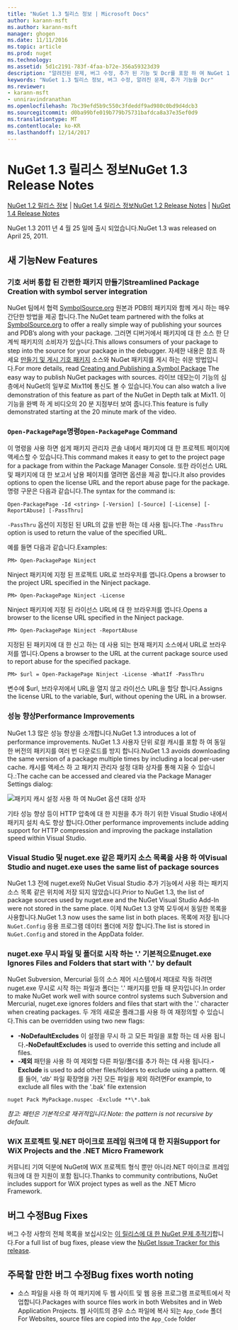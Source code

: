 ```yaml
---
title: "NuGet 1.3 릴리스 정보 | Microsoft Docs"
author: karann-msft
ms.author: karann-msft
manager: ghogen
ms.date: 11/11/2016
ms.topic: article
ms.prod: nuget
ms.technology: 
ms.assetid: 5d1c2191-783f-4faa-b72e-356a59323d39
description: "알려진된 문제, 버그 수정, 추가 된 기능 및 Dcr를 포함 하 여 NuGet 1.3에 대 한 릴리스 정보입니다."
keywords: "NuGet 1.3 릴리스 정보, 버그 수정, 알려진 문제, 추가 기능을 Dcr"
ms.reviewer:
- karann-msft
- unniravindranathan
ms.openlocfilehash: 7bc39efd5b9c550c3fdeddf9ad980c0bd9d4dcb3
ms.sourcegitcommit: d0ba99bfe019b779b75731bafdca8a37e35ef0d9
ms.translationtype: MT
ms.contentlocale: ko-KR
ms.lasthandoff: 12/14/2017
---
```

# <a name="nuget-13-release-notes"></a><span data-ttu-id="fdd48-104">NuGet 1.3 릴리스 정보</span><span class="sxs-lookup"><span data-stu-id="fdd48-104">NuGet 1.3 Release Notes</span></span>

<span data-ttu-id="fdd48-105">[NuGet 1.2 릴리스 정보](../release-notes/nuget-1.2.md) | [NuGet 1.4 릴리스 정보](../release-notes/nuget-1.4.md)</span><span class="sxs-lookup"><span data-stu-id="fdd48-105">[NuGet 1.2 Release Notes](../release-notes/nuget-1.2.md) | [NuGet 1.4 Release Notes](../release-notes/nuget-1.4.md)</span></span>

<span data-ttu-id="fdd48-106">NuGet 1.3 2011 년 4 월 25 일에 출시 되었습니다.</span><span class="sxs-lookup"><span data-stu-id="fdd48-106">NuGet 1.3 was released on April 25, 2011.</span></span>

## <a name="new-features"></a><span data-ttu-id="fdd48-107">새 기능</span><span class="sxs-lookup"><span data-stu-id="fdd48-107">New Features</span></span>

### <a name="streamlined-package-creation-with-symbol-server-integration"></a><span data-ttu-id="fdd48-108">기호 서버 통합 된 간편한 패키지 만들기</span><span class="sxs-lookup"><span data-stu-id="fdd48-108">Streamlined Package Creation with symbol server integration</span></span>

<span data-ttu-id="fdd48-109">NuGet 팀에서 협력 [SymbolSource.org](http://www.symbolsource.org/) 원본과 PDB의 패키지와 함께 게시 하는 매우 간단한 방법을 제공 합니다.</span><span class="sxs-lookup"><span data-stu-id="fdd48-109">The NuGet team partnered with the folks at [SymbolSource.org](http://www.symbolsource.org/) to offer a really simple way of publishing your sources and PDB’s along with your package.</span></span> <span data-ttu-id="fdd48-110">그러면 디버거에서 패키지에 대 한 소스 한 단계씩 패키지의 소비자가 있습니다.</span><span class="sxs-lookup"><span data-stu-id="fdd48-110">This allows consumers of your package to step into the source for your package in the debugger.</span></span> <span data-ttu-id="fdd48-111">자세한 내용은 참조 하세요 [만들기 및 게시 기호 패키지](../create-packages/symbol-packages.md) 소스와 NuGet 패키지를 게시 하는 쉬운 방법입니다.</span><span class="sxs-lookup"><span data-stu-id="fdd48-111">For more details, read [Creating and Publishing a Symbol Package](../create-packages/symbol-packages.md) The easy way to publish NuGet packages with sources.</span></span> <span data-ttu-id="fdd48-112">라이브 데모는이 기능의 심층에서 NuGet의 일부로 Mix11에 통신도 볼 수 있습니다.</span><span class="sxs-lookup"><span data-stu-id="fdd48-112">You can also watch a live demonstration of this feature as part of the NuGet in Depth talk at Mix11.</span></span> <span data-ttu-id="fdd48-113">이 기능을 완벽 하 게 비디오의 20 분 지점부터 보여 줍니다.</span><span class="sxs-lookup"><span data-stu-id="fdd48-113">This feature is fully demonstrated starting at the 20 minute mark of the video.</span></span>

### <a name="open-packagepage-command"></a><span data-ttu-id="fdd48-114">`Open-PackagePage`명령</span><span class="sxs-lookup"><span data-stu-id="fdd48-114">`Open-PackagePage` Command</span></span>

<span data-ttu-id="fdd48-115">이 명령을 사용 하면 쉽게 패키지 관리자 콘솔 내에서 패키지에 대 한 프로젝트 페이지에 액세스할 수 있습니다.</span><span class="sxs-lookup"><span data-stu-id="fdd48-115">This command makes it easy to get to the project page for a package from within the Package Manager Console.</span></span> <span data-ttu-id="fdd48-116">또한 라이선스 URL 및 패키지에 대 한 보고서 남용 페이지를 열려면 옵션을 제공 합니다.</span><span class="sxs-lookup"><span data-stu-id="fdd48-116">It also provides options to open the license URL and the report abuse page for the package.</span></span>
<span data-ttu-id="fdd48-117">명령 구문은 다음과 같습니다.</span><span class="sxs-lookup"><span data-stu-id="fdd48-117">The syntax for the command is:</span></span>

    Open-PackagePage -Id <string> [-Version] [-Source] [-License] [-ReportAbuse] [-PassThru]

<span data-ttu-id="fdd48-118">`-PassThru` 옵션이 지정된 된 URL의 값을 반환 하는 데 사용 됩니다.</span><span class="sxs-lookup"><span data-stu-id="fdd48-118">The `-PassThru` option is used to return the value of the specified URL.</span></span>

<span data-ttu-id="fdd48-119">예를 들면 다음과 같습니다.</span><span class="sxs-lookup"><span data-stu-id="fdd48-119">Examples:</span></span>

    PM> Open-PackagePage Ninject

<span data-ttu-id="fdd48-120">Ninject 패키지에 지정 된 프로젝트 URL로 브라우저를 엽니다.</span><span class="sxs-lookup"><span data-stu-id="fdd48-120">Opens a browser to the project URL specified in the Ninject package.</span></span>

    PM> Open-PackagePage Ninject -License

<span data-ttu-id="fdd48-121">Ninject 패키지에 지정 된 라이선스 URL에 대 한 브라우저를 엽니다.</span><span class="sxs-lookup"><span data-stu-id="fdd48-121">Opens a browser to the license URL specified in the Ninject package.</span></span>

    PM> Open-PackagePage Ninject -ReportAbuse

<span data-ttu-id="fdd48-122">지정된 된 패키지에 대 한 신고 하는 데 사용 되는 현재 패키지 소스에서 URL로 브라우저를 엽니다.</span><span class="sxs-lookup"><span data-stu-id="fdd48-122">Opens a browser to the URL at the current package source used to report abuse for the specified package.</span></span>

    PM> $url = Open-PackagePage Ninject -License -WhatIf -PassThru

<span data-ttu-id="fdd48-123">변수에 $url, 브라우저에서 URL을 열지 않고 라이선스 URL을 할당 합니다.</span><span class="sxs-lookup"><span data-stu-id="fdd48-123">Assigns the license URL to the variable, $url, without opening the URL in a browser.</span></span>

### <a name="performance-improvements"></a><span data-ttu-id="fdd48-124">성능 향상</span><span class="sxs-lookup"><span data-stu-id="fdd48-124">Performance Improvements</span></span>

<span data-ttu-id="fdd48-125">NuGet 1.3 많은 성능 향상을 소개합니다.</span><span class="sxs-lookup"><span data-stu-id="fdd48-125">NuGet 1.3 introduces a lot of performance improvements.</span></span> <span data-ttu-id="fdd48-126">NuGet 1.3 사용자 단위 로컬 캐시를 포함 하 여 동일한 버전의 패키지를 여러 번 다운로드를 방지 합니다.</span><span class="sxs-lookup"><span data-stu-id="fdd48-126">NuGet 1.3 avoids downloading the same version of a package multiple times by including a local per-user cache.</span></span> <span data-ttu-id="fdd48-127">캐시를 액세스 하 고 패키지 관리자 설정 대화 상자를 통해 지울 수 있습니다.:</span><span class="sxs-lookup"><span data-stu-id="fdd48-127">The cache can be accessed and cleared via the Package Manager Settings dialog:</span></span>

![패키지 캐시 설정 사용 하 여 NuGet 옵션 대화 상자](./media/nuget-options.png)

<span data-ttu-id="fdd48-129">기타 성능 향상 등이 HTTP 압축에 대 한 지원을 추가 하기 위한 Visual Studio 내에서 패키지 설치 속도 향상 합니다.</span><span class="sxs-lookup"><span data-stu-id="fdd48-129">Other performance improvements include adding support for HTTP compression and improving the package installation speed within Visual Studio.</span></span>

### <a name="visual-studio-and-nugetexe-uses-the-same-list-of-package-sources"></a><span data-ttu-id="fdd48-130">Visual Studio 및 nuget.exe 같은 패키지 소스 목록을 사용 하 여</span><span class="sxs-lookup"><span data-stu-id="fdd48-130">Visual Studio and nuget.exe uses the same list of package sources</span></span>

<span data-ttu-id="fdd48-131">NuGet 1.3 전에 nuget.exe와 NuGet Visual Studio 추가 기능에서 사용 하는 패키지 소스 목록 같은 위치에 저장 되지 않았습니다.</span><span class="sxs-lookup"><span data-stu-id="fdd48-131">Prior to NuGet 1.3, the list of package sources used by nuget.exe and the NuGet Visual Studio Add-In were not stored in the same place.</span></span> <span data-ttu-id="fdd48-132">이제 NuGet 1.3 양쪽 모두에서 동일한 목록을 사용합니다.</span><span class="sxs-lookup"><span data-stu-id="fdd48-132">NuGet 1.3 now uses the same list in both places.</span></span> <span data-ttu-id="fdd48-133">목록에 저장 됩니다 `NuGet.Config` 응용 프로그램 데이터 폴더에 저장 합니다.</span><span class="sxs-lookup"><span data-stu-id="fdd48-133">The list is stored in `NuGet.Config` and stored in the AppData folder.</span></span>

### <a name="nugetexe-ignores-files-and-folders-that-start-with--by-default"></a><span data-ttu-id="fdd48-134">nuget.exe 무시 파일 및 폴더로 시작 하는 '.' 기본적으로</span><span class="sxs-lookup"><span data-stu-id="fdd48-134">nuget.exe Ignores Files and Folders that start with '.' by default</span></span>

<span data-ttu-id="fdd48-135">NuGet Subversion, Mercurial 등의 소스 제어 시스템에서 제대로 작동 하려면 nuget.exe 무시로 시작 하는 파일과 폴더는 '.' 패키지를 만들 때 문자입니다.</span><span class="sxs-lookup"><span data-stu-id="fdd48-135">In order to make NuGet work well with source control systems such Subversion and Mercurial, nuget.exe ignores folders and files that start with the '.' character when creating packages.</span></span> <span data-ttu-id="fdd48-136">두 개의 새로운 플래그를 사용 하 여 재정의할 수 있습니다.</span><span class="sxs-lookup"><span data-stu-id="fdd48-136">This can be overridden using two new flags:</span></span>

* <span data-ttu-id="fdd48-137">__-NoDefaultExcludes__ 이 설정을 무시 하 고 모든 파일을 포함 하는 데 사용 됩니다.</span><span class="sxs-lookup"><span data-stu-id="fdd48-137">__-NoDefaultExcludes__ is used to override this setting and include all files.</span></span>
* <span data-ttu-id="fdd48-138">__-제외__ 패턴을 사용 하 여 제외할 다른 파일/폴더를 추가 하는 데 사용 됩니다.</span><span class="sxs-lookup"><span data-stu-id="fdd48-138">__-Exclude__ is used to add other files/folders to exclude using a pattern.</span></span> <span data-ttu-id="fdd48-139">예를 들어, '_db_' 파일 확장명을 가진 모든 파일을 제외 하려면</span><span class="sxs-lookup"><span data-stu-id="fdd48-139">For example, to exclude all files with the '.bak' file extension</span></span>

```
nuget Pack MyPackage.nuspec -Exclude **\*.bak
```  

<span data-ttu-id="fdd48-140">_참고: 패턴은 기본적으로 재귀적입니다._</span><span class="sxs-lookup"><span data-stu-id="fdd48-140">_Note: the pattern is not recursive by default._</span></span>

### <a name="support-for-wix-projects-and-the-net-micro-framework"></a><span data-ttu-id="fdd48-141">WiX 프로젝트 및.NET 마이크로 프레임 워크에 대 한 지원</span><span class="sxs-lookup"><span data-stu-id="fdd48-141">Support for WiX Projects and the .NET Micro Framework</span></span>

<span data-ttu-id="fdd48-142">커뮤니티 기여 덕분에 NuGet에 WiX 프로젝트 형식 뿐만 아니라.NET 마이크로 프레임 워크에 대 한 지원이 포함 됩니다.</span><span class="sxs-lookup"><span data-stu-id="fdd48-142">Thanks to community contributions, NuGet includes support for WiX project types as well as the .NET Micro Framework.</span></span>

## <a name="bug-fixes"></a><span data-ttu-id="fdd48-143">버그 수정</span><span class="sxs-lookup"><span data-stu-id="fdd48-143">Bug Fixes</span></span>

<span data-ttu-id="fdd48-144">버그 수정 사항의 전체 목록을 보십시오는 [이 릴리스에 대 한 NuGet 문제 추적기](http://nuget.codeplex.com/workitem/list/advanced?keyword=&status=All&type=All&priority=All&release=NuGet%201.3&assignedTo=All&component=All&sortField=LastUpdatedDate&sortDirection=Descending&page=0)합니다.</span><span class="sxs-lookup"><span data-stu-id="fdd48-144">For a full list of bug fixes, please view the [NuGet Issue Tracker for this release](http://nuget.codeplex.com/workitem/list/advanced?keyword=&status=All&type=All&priority=All&release=NuGet%201.3&assignedTo=All&component=All&sortField=LastUpdatedDate&sortDirection=Descending&page=0).</span></span>

## <a name="bug-fixes-worth-noting"></a><span data-ttu-id="fdd48-145">주목할 만한 버그 수정</span><span class="sxs-lookup"><span data-stu-id="fdd48-145">Bug fixes worth noting</span></span>

* <span data-ttu-id="fdd48-146">소스 파일을 사용 하 여 패키지에 두 웹 사이트 및 웹 응용 프로그램 프로젝트에서 작업합니다.</span><span class="sxs-lookup"><span data-stu-id="fdd48-146">Packages with source files work in both Websites and in Web Application Projects.</span></span>
<span data-ttu-id="fdd48-147">웹 사이트의 경우 소스 파일에 복사 되는 `App_Code` 폴더</span><span class="sxs-lookup"><span data-stu-id="fdd48-147">For Websites, source files are copied into the `App_Code` folder</span></span>
